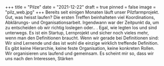 +++
title = "Pilze"
date = "2021-12-22"
draft = true
pinned = false
image = "pilz_web.jpg"
+++
Bereits seit einigen Monaten läuft unser Pilzfarmprojekt. Gut, was heisst laufen? Die ersten Treffen beinhalteten viel Koordinations, Abklärungs- und Organisationsarbeit. Irgendwann war der Zeitpunkt da, um zu entscheiden ob wir richtig loslegen oder.. . Egal, wie legten los und sind unterwegs. Es ist ein Startup, Lernprojekt und sicher noch vieles mehr, wenn man den Definitionen braucht. Wenn wir gerade bei Definitionen sind: Wir sind Lernende und das ist wohl die einzige wirklich treffende Definition. Es gibt keine Hierarchie, keine feste Organisation, keine konkreten Rollen. Wir organisieren uns laufend und gemeinsam. Es scheint mir so, dass wir uns nach den Interessen, Stärken
